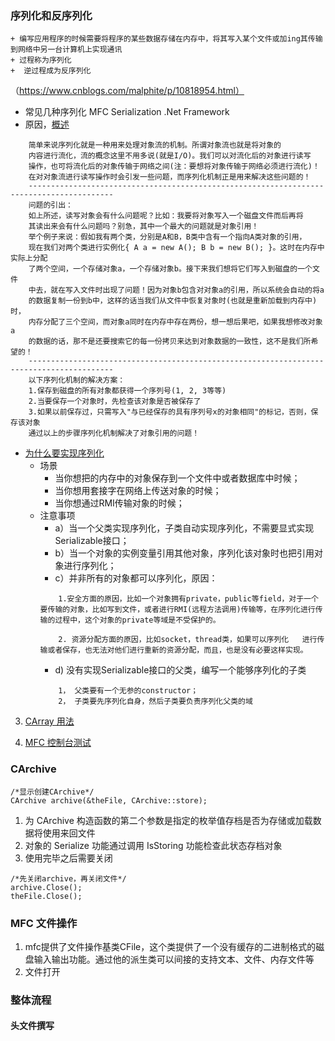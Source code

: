 
### 序列化和反序列化
	+ 编写应用程序的时候需要将程序的某些数据存储在内存中，将其写入某个文件或加ing其传输到网络中另一台计算机上实现通讯
	+ 过程称为序列化
	+  逆过程成为反序列化

（https://www.cnblogs.com/malphite/p/10818954.html）
+ 常见几种序列化
MFC Serialization
 .Net Framework
+ 原因，[概述]( https://blog.csdn.net/GDFHGFHGFH/article/details/120370099)
```
	简单来说序列化就是一种用来处理对象流的机制。所谓对象流也就是将对象的
	内容进行流化，流的概念这里不用多说(就是I/O)。我们可以对流化后的对象进行读写
	操作，也可将流化后的对象传输于网络之间(注：要想将对象传输于网络必须进行流化)！
	在对对象流进行读写操作时会引发一些问题，而序列化机制正是用来解决这些问题的！
	-----------------------------------------------------------------------------------------
	问题的引出：
	如上所述，读写对象会有什么问题呢？比如：我要将对象写入一个磁盘文件而后再将
	其读出来会有什么问题吗？别急，其中一个最大的问题就是对象引用！
	举个例子来说：假如我有两个类，分别是A和B，B类中含有一个指向A类对象的引用，
	现在我们对两个类进行实例化{ A a = new A(); B b = new B(); }。这时在内存中实际上分配
	了两个空间，一个存储对象a，一个存储对象b。接下来我们想将它们写入到磁盘的一个文件
	中去，就在写入文件时出现了问题！因为对象b包含对对象a的引用，所以系统会自动的将a
	的数据复制一份到b中，这样的话当我们从文件中恢复对象时(也就是重新加载到内存中)时，
	内存分配了三个空间，而对象a同时在内存中存在两份，想一想后果吧，如果我想修改对象a
	的数据的话，那不是还要搜索它的每一份拷贝来达到对象数据的一致性，这不是我们所希望的！
	-----------------------------------------------------------------------------------------
	以下序列化机制的解决方案：
	1.保存到磁盘的所有对象都获得一个序列号(1, 2, 3等等)
	2.当要保存一个对象时，先检查该对象是否被保存了
	3.如果以前保存过，只需写入"与已经保存的具有序列号x的对象相同"的标记，否则，保存该对象
	通过以上的步骤序列化机制解决了对象引用的问题！
```
+ [为什么要实现序列化](https://blog.csdn.net/lhcdate/article/details/111175023)
	+ 场景
		- 当你想把的内存中的对象保存到一个文件中或者数据库中时候；
		- 当你想用套接字在网络上传送对象的时候；
		- 当你想通过RMI传输对象的时候；
	+ 注意事项
		- a）当一个父类实现序列化，子类自动实现序列化，不需要显式实现Serializable接口；
		- b）当一个对象的实例变量引用其他对象，序列化该对象时也把引用对象进行序列化；
		- c）并非所有的对象都可以序列化，原因：
		```
			1.安全方面的原因，比如一个对象拥有private，public等field，对于一个要传输的对象，比如写到文件，或者进行RMI(远程方法调用)传输等，在序列化进行传输的过程中，这个对象的private等域是不受保护的。

			2. 资源分配方面的原因，比如socket，thread类，如果可以序列化	进行传输或者保存，也无法对他们进行重新的资源分配，而且，也是没有必要这样实现。
		```
		- d) 没有实现Serializable接口的父类，编写一个能够序列化的子类
		```	
			1， 父类要有一个无参的constructor；
			2， 子类要先序列化自身，然后子类要负责序列化父类的域
		```
		
3. [CArray 用法](http://www.360doc.com/content/13/1223/10/12282510_339435444.shtml)

4. [MFC 控制台测试]( https://www.cnblogs.com/chenshuangjian/p/16672841.html)

### CArchive
```
/*显示创建CArchive*/
CArchive archive(&theFile, CArchive::store);
```

1. 为 CArchive 构造函数的第二个参数是指定的枚举值存档是否为存储或加载数据将使用来回文件
2. 对象的 Serialize 功能通过调用 IsStoring 功能检查此状态存档对象
3. 使用完毕之后需要关闭
```
/*先关闭archive，再关闭文件*/
archive.Close();
theFile.Close();
```

### MFC 文件操作
1. mfc提供了文件操作基类CFile，这个类提供了一个没有缓存的二进制格式的磁盘输入输出功能。通过他的派生类可以间接的支持文本、文件、内存文件等
2. 文件打开

### 整体流程
#### 头文件撰写
```
```

